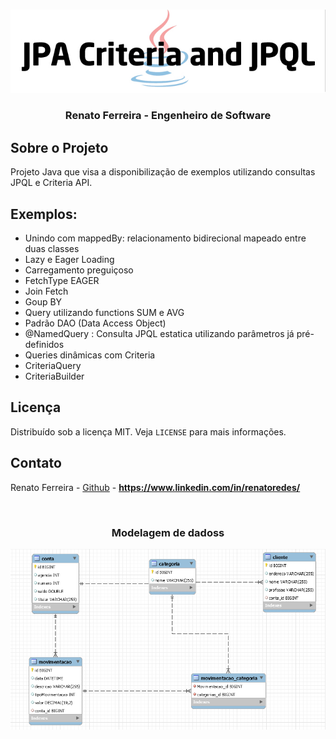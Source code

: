 <!-- PROJECT LOGO -->
<br />
<p align="center">
  <a href="https://www.linkedin.com/in/renatoredes/">
    <img src="https://github.com/renatoredes/exemplo-jpa-pesquisa-com-jpql-criteria/blob/main/img/jpa.jpg" alt="Logo">
  </a>

  <h3 align="center">Renato Ferreira - Engenheiro de Software </h3>
</p>


## Sobre o Projeto
Projeto Java que visa a disponibilização de exemplos utilizando consultas JPQL e Criteria API.

## Exemplos:
* Unindo com mappedBy: relacionamento bidirecional mapeado entre duas classes
* Lazy e Eager Loading
* Carregamento preguiçoso
* FetchType EAGER
* Join Fetch
* Goup BY
* Query  utilizando functions SUM e AVG
* Padrão DAO (Data Access Object)
* @NamedQuery : Consulta  JPQL  estatica utilizando parâmetros já pré-definidos
* Queries dinâmicas com Criteria
* CriteriaQuery
* CriteriaBuilder

<!-- LICENSE -->

## Licença

Distribuído sob a licença MIT. Veja `LICENSE` para mais informações.

<!-- CONTACT -->

## Contato

Renato Ferreira - [Github](https://github.com/renatoredes) - **https://www.linkedin.com/in/renatoredes/**

<!-- Modelagem de dados -->
<br />
<p align="center">
   <h3 align="center">Modelagem de dadoss</h3>
     <img src="https://github.com/renatoredes/exemplo-jpa-pesquisa-com-jpql-criteria/blob/main/img/modelagem.png" alt="Logo"> 
</p>
